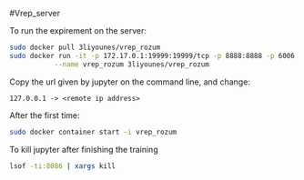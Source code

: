#Vrep_server

To run the expirement on the server:
```bash
sudo docker pull 3liyounes/vrep_rozum
sudo docker run -it -p 172.17.0.1:19999:19999/tcp -p 8888:8888 -p 6006:6006\
           --name vrep_rozum 3liyounes/vrep_rozum
```
Copy the url given by jupyter on the command line, and change:
```
127.0.0.1 -> <remote ip address>
```

After the first time:
```bash
sudo docker container start -i vrep_rozum
```
To kill jupyter after finishing the training
```bash
lsof -ti:8086 | xargs kill
```